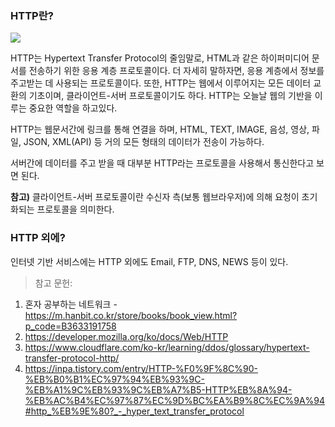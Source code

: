 ### HTTP란?
![](https://velog.velcdn.com/images/chrios99/post/b98d3728-57b0-4191-96f4-4b0b6bd18c88/image.png)

HTTP는 Hypertext Transfer Protocol의 줄임말로, HTML과 같은 하이퍼미디어 문서를 전송하기 위한 응용 계층 프로토콜이다. 더 자세히 말하자면, 응용 계층에서 정보를 주고받는 데 사용되는 프로토콜이다. 또한, HTTP는 웹에서 이루어지는 모든 데이터 교환의 기초이며, 클라이언트-서버 프로토콜이기도 하다. HTTP는 오늘날 웹의 기반을 이루는 중요한 역할을 하고있다.

HTTP는 웹문서간에 링크를 통해 연결을 하며, HTML, TEXT, IMAGE, 음성, 영상, 파일, JSON, XML(API) 등 거의 모든 형태의 데이터가 전송이 가능하다.

서버간에 데이터를 주고 받을 때 대부분 HTTP라는 프로토콜을 사용해서 통신한다고 보면 된다.

**참고)** 클라이언트-서버 프로토콜이란 수신자 측(보통 웹브라우저)에 의해 요청이 초기화되는 프로토콜을 의미한다.

### HTTP 외에?
인터넷 기반 서비스에는 HTTP 외에도 Email, FTP, DNS, NEWS 등이 있다.

> 참고 문헌:
1. 혼자 공부하는 네트워크 - https://m.hanbit.co.kr/store/books/book_view.html?p_code=B3633191758
2. https://developer.mozilla.org/ko/docs/Web/HTTP
3. https://www.cloudflare.com/ko-kr/learning/ddos/glossary/hypertext-transfer-protocol-http/
4. https://inpa.tistory.com/entry/HTTP-%F0%9F%8C%90-%EB%B0%B1%EC%97%94%EB%93%9C-%EB%A1%9C%EB%93%9C%EB%A7%B5-HTTP%EB%8A%94-%EB%AC%B4%EC%97%87%EC%9D%BC%EA%B9%8C%EC%9A%94#http_%EB%9E%80?_-_hyper_text_transfer_protocol